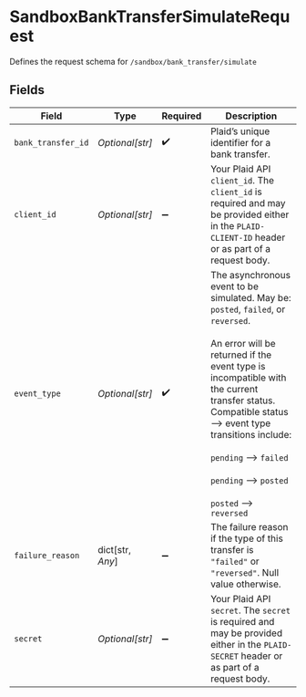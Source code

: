 # SandboxBankTransferSimulateRequest

Defines the request schema for `/sandbox/bank_transfer/simulate`


## Fields

| Field                                                                                                                                                                                                                                                                                                             | Type                                                                                                                                                                                                                                                                                                              | Required                                                                                                                                                                                                                                                                                                          | Description                                                                                                                                                                                                                                                                                                       |
| ----------------------------------------------------------------------------------------------------------------------------------------------------------------------------------------------------------------------------------------------------------------------------------------------------------------- | ----------------------------------------------------------------------------------------------------------------------------------------------------------------------------------------------------------------------------------------------------------------------------------------------------------------- | ----------------------------------------------------------------------------------------------------------------------------------------------------------------------------------------------------------------------------------------------------------------------------------------------------------------- | ----------------------------------------------------------------------------------------------------------------------------------------------------------------------------------------------------------------------------------------------------------------------------------------------------------------- |
| `bank_transfer_id`                                                                                                                                                                                                                                                                                                | *Optional[str]*                                                                                                                                                                                                                                                                                                   | :heavy_check_mark:                                                                                                                                                                                                                                                                                                | Plaid’s unique identifier for a bank transfer.                                                                                                                                                                                                                                                                    |
| `client_id`                                                                                                                                                                                                                                                                                                       | *Optional[str]*                                                                                                                                                                                                                                                                                                   | :heavy_minus_sign:                                                                                                                                                                                                                                                                                                | Your Plaid API `client_id`. The `client_id` is required and may be provided either in the `PLAID-CLIENT-ID` header or as part of a request body.                                                                                                                                                                  |
| `event_type`                                                                                                                                                                                                                                                                                                      | *Optional[str]*                                                                                                                                                                                                                                                                                                   | :heavy_check_mark:                                                                                                                                                                                                                                                                                                | The asynchronous event to be simulated. May be: `posted`, `failed`, or `reversed`.<br/><br/>An error will be returned if the event type is incompatible with the current transfer status. Compatible status --> event type transitions include:<br/><br/>`pending` --> `failed`<br/><br/>`pending` --> `posted`<br/><br/>`posted` --> `reversed`<br/> |
| `failure_reason`                                                                                                                                                                                                                                                                                                  | dict[str, *Any*]                                                                                                                                                                                                                                                                                                  | :heavy_minus_sign:                                                                                                                                                                                                                                                                                                | The failure reason if the type of this transfer is `"failed"` or `"reversed"`. Null value otherwise.                                                                                                                                                                                                              |
| `secret`                                                                                                                                                                                                                                                                                                          | *Optional[str]*                                                                                                                                                                                                                                                                                                   | :heavy_minus_sign:                                                                                                                                                                                                                                                                                                | Your Plaid API `secret`. The `secret` is required and may be provided either in the `PLAID-SECRET` header or as part of a request body.                                                                                                                                                                           |